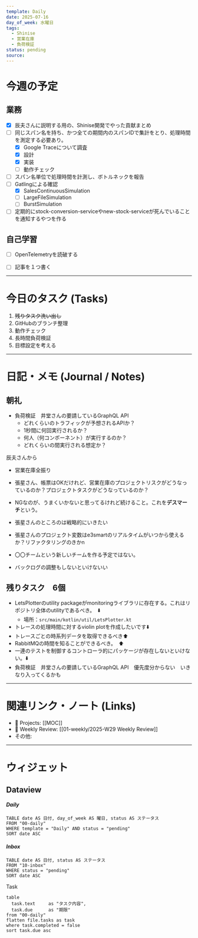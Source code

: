```yaml
---
template: Daily
date: 2025-07-16
day_of_week: 水曜日
tags:
  - Shinise
  - 営業在庫
  - 負荷検証
status: pending
source:
---
```

# 今週の予定

## 業務
- [x] 辰夫さんに説明する用の、Shinise開発でやった貢献まとめ
- [ ] 同じスパン名を持ち、かつ全ての期間内のスパンIDで集計をとり、処理時間を測定する必要あり。
	- [x] Google Traceについて調査
	- [x] 設計
	- [x] 実装
	- [ ] 動作チェック
- [ ] スパン名単位で処理時間を計測し、ボトルネックを報告
- [ ] Gatlingによる確認
	- [x] SalesContinuousSimulation
	- [ ] LargeFileSimulation
	- [ ] BurstSimulation
- [ ] 定期的にstock-conversion-serviceやnew-stock-serviceが死んでいることを通知するやつを作る

## 自己学習
- [ ] OpenTelemetryを読破する
- [ ] 記事を１つ書く


---
# 今日のタスク (Tasks)
1. ~~残りタスク洗い出し~~
2. GitHubのブランチ整理
3. 動作チェック
4. 長時間負荷検証
5. 目標設定を考える
---

# 日記・メモ (Journal / Notes)

## 朝礼
- 負荷検証　井堂さんの要請しているGraphQL API
	- どれくらいのトラフィックが予想されるAPIか？
	- 1秒間に何回実行されるか？
	- 何人（何コンポーネント）が実行するのか？
	- どれくらいの間実行される想定か？

辰夫さんから
- 営業在庫全振り
- 張星さん、帳票はOKだけれど、営業在庫のプロジェクトリスクがどうなっているのか？プロジェクトタスクがどうなっているのか？
- NGなのが、うまくいかないと思ってるけれど続けること。これを**デスマーチ**という。
- 張星さんのところのは戦略的にいきたい
- 張星さんのプロジェクト変数はe3smartのリアルタイムがいつから使えるか？リファクタリングのきかn

- 〇〇チームという新しいチームを作る予定ではない。
- バックログの調整もしないといけないい

## 残りタスク　6個
- LetsPlotterのutility packageがmonitoringライブラリに存在する。これはリポジトリ全体のutilityであるべき。　⬇️
	- 場所：`src/main/kotlin/util/LetsPlotter.kt`
- トレースの処理時間に対するviolin plotを作成したいです⬇️
- トレースごとの時系列データを取得できるべき⬆️
- RabbitMQの時間を知ることができるべき。　⬆️
- 一連のテストを制御するコントローラ的にパッケージが存在しないといけない。⬇️
- 負荷検証　井堂さんの要請しているGraphQL API　優先度分からない　いきなり入ってくるかも

---

# 関連リンク・ノート (Links)
- 📂 Projects: [[MOC]]
- 📂 Weekly Review: [[01-weekly/2025-W29 Weekly Review]]
- その他: 

---

# ウィジェット
## **Dataview**

#### *Daily*
```dataview
TABLE date AS 日付, day_of_week AS 曜日, status AS ステータス
FROM "00-daily"
WHERE template = "Daily" AND status = "pending"
SORT date ASC
```

#### *Inbox*
```dataview
TABLE date AS 日付, status AS ステータス
FROM "10-inbox"
WHERE status = "pending"
SORT date ASC
```

Task
```dataview
table
  task.text     as "タスク内容",
  task.due      as "期限"
from "00-daily"
flatten file.tasks as task
where task.completed = false
sort task.due asc
```
